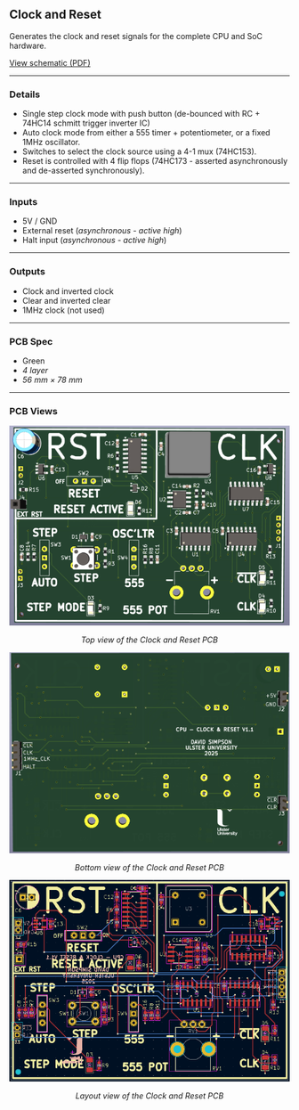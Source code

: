## Clock and Reset

Generates the clock and reset signals for the complete CPU and SoC hardware.

[View schematic (PDF)](CLOCK_and_RESET_schematic.pdf)

---

### Details

- Single step clock mode with push button (de-bounced with RC + 74HC14 schmitt trigger inverter IC)
- Auto clock mode from either a 555 timer + potentiometer, or a fixed 1MHz oscillator.
- Switches to select the clock source using a 4-1 mux (74HC153).
- Reset is controlled with 4 flip flops (74HC173 - asserted asynchronously and de-asserted synchronously).

---

### Inputs

- 5V / GND
- External reset (*asynchronous - active high*)
- Halt input (*asynchronous - active high*)

---

### Outputs

- Clock and inverted clock
- Clear and inverted clear
- 1MHz clock (not used)

---

### PCB Spec

- Green
- *4 layer*
- *56 mm × 78 mm*

---

### PCB Views

<p align="center">
  <img src="../../images/clock_and_reset_pcb_top.PNG" alt="Clock and Reset pcb top" width="600"/>
</p>
<p align="center"><em>Top view of the Clock and Reset PCB</em></p>

<p align="center">
  <img src="../../images/clock_and_reset_pcb_bottom.PNG" alt="Clock and Reset pcb bottom" width="600"/>
</p>
<p align="center"><em>Bottom view of the Clock and Reset PCB</em></p>

<p align="center">
  <img src="../../images/clock_and_reset_pcb_design.PNG" alt="Clock and Reset pcb design" width="600"/>
</p>
<p align="center"><em>Layout view of the Clock and Reset PCB</em></p>




